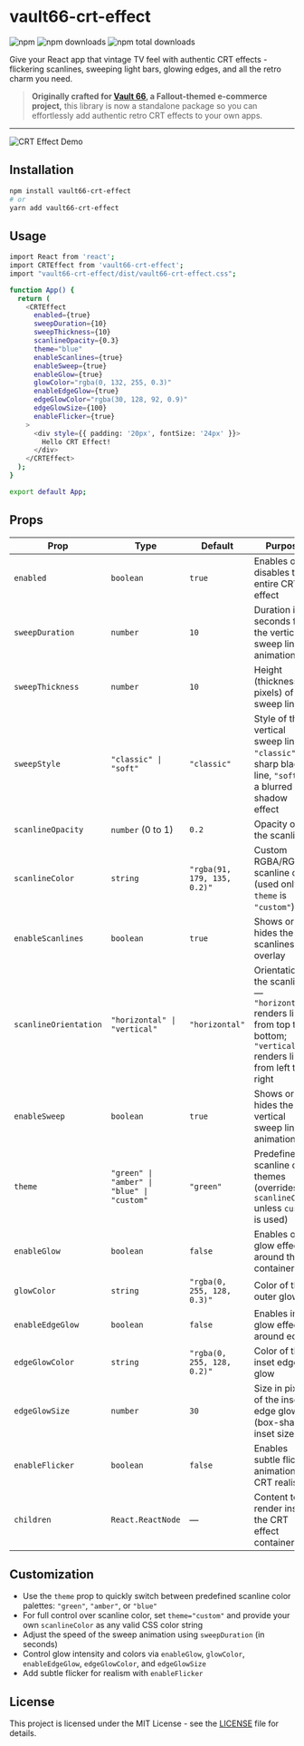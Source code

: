 # vault66-crt-effect

![npm](https://img.shields.io/npm/v/vault66-crt-effect?style=flat-square)
![npm downloads](https://img.shields.io/npm/dw/vault66-crt-effect?style=flat-square)
![npm total downloads](https://img.shields.io/npm/dt/vault66-crt-effect?style=flat-square)

Give your React app that vintage TV feel with authentic CRT effects - flickering scanlines, sweeping light bars, glowing edges, and all the retro charm you need.

> **Originally crafted for [Vault 66](https://github.com/mdombrov-33/vault-66-store), a Fallout-themed e-commerce project,** this library is now a standalone package so you can effortlessly add authentic retro CRT effects to your own apps.

---

![CRT Effect Demo](./crt.gif)

## Installation

```bash
npm install vault66-crt-effect
# or
yarn add vault66-crt-effect
```

## Usage

```bash
import React from 'react';
import CRTEffect from 'vault66-crt-effect';
import "vault66-crt-effect/dist/vault66-crt-effect.css";

function App() {
  return (
    <CRTEffect
      enabled={true}
      sweepDuration={10}
      sweepThickness={10}
      scanlineOpacity={0.3}
      theme="blue"
      enableScanlines={true}
      enableSweep={true}
      enableGlow={true}
      glowColor="rgba(0, 132, 255, 0.3)"
      enableEdgeGlow={true}
      edgeGlowColor="rgba(30, 128, 92, 0.9)"
      edgeGlowSize={100}
      enableFlicker={true}
    >
      <div style={{ padding: '20px', fontSize: '24px' }}>
        Hello CRT Effect!
      </div>
    </CRTEffect>
  );
}

export default App;
```

## Props

| Prop                  | Type                                       | Default                     | Purpose                                                                                                                       |
| --------------------- | ------------------------------------------ | --------------------------- | ----------------------------------------------------------------------------------------------------------------------------- |
| `enabled`             | `boolean`                                  | `true`                      | Enables or disables the entire CRT effect                                                                                     |
| `sweepDuration`       | `number`                                   | `10`                        | Duration in seconds for the vertical sweep line animation                                                                     |
| `sweepThickness`      | `number`                                   | `10`                        | Height (thickness in pixels) of the sweep line                                                                                |
| `sweepStyle`          | `"classic" \| "soft"`                      | `"classic"`                 | Style of the vertical sweep line: `"classic"` is a sharp black line, `"soft"` is a blurred shadow effect                      |
| `scanlineOpacity`     | `number` (0 to 1)                          | `0.2`                       | Opacity of the scanlines                                                                                                      |
| `scanlineColor`       | `string`                                   | `"rgba(91, 179, 135, 0.2)"` | Custom RGBA/RGB scanline color (used only if `theme` is `"custom"`)                                                           |
| `enableScanlines`     | `boolean`                                  | `true`                      | Shows or hides the scanlines overlay                                                                                          |
| `scanlineOrientation` | `"horizontal" \| "vertical"`               | `"horizontal"`              | Orientation of the scanlines — `"horizontal"` renders lines from top to bottom; `"vertical"` renders lines from left to right |
| `enableSweep`         | `boolean`                                  | `true`                      | Shows or hides the vertical sweep line animation                                                                              |
| `theme`               | `"green" \| "amber" \| "blue" \| "custom"` | `"green"`                   | Predefined scanline color themes (overrides `scanlineColor` unless `custom` is used)                                          |
| `enableGlow`          | `boolean`                                  | `false`                     | Enables outer glow effect around the container                                                                                |
| `glowColor`           | `string`                                   | `"rgba(0, 255, 128, 0.3)"`  | Color of the outer glow                                                                                                       |
| `enableEdgeGlow`      | `boolean`                                  | `false`                     | Enables inset glow effect around edges                                                                                        |
| `edgeGlowColor`       | `string`                                   | `"rgba(0, 255, 128, 0.2)"`  | Color of the inset edge glow                                                                                                  |
| `edgeGlowSize`        | `number`                                   | `30`                        | Size in pixels of the inset edge glow (box-shadow inset size)                                                                 |
| `enableFlicker`       | `boolean`                                  | `false`                     | Enables subtle flicker animation for CRT realism                                                                              |
| `children`            | `React.ReactNode`                          | —                           | Content to render inside the CRT effect container                                                                             |

## Customization

- Use the `theme` prop to quickly switch between predefined scanline color palettes: `"green"`, `"amber"`, or `"blue"`
- For full control over scanline color, set `theme="custom"` and provide your own `scanlineColor` as any valid CSS color string
- Adjust the speed of the sweep animation using `sweepDuration` (in seconds)
- Control glow intensity and colors via `enableGlow`, `glowColor`, `enableEdgeGlow`, `edgeGlowColor`, and `edgeGlowSize`
- Add subtle flicker for realism with `enableFlicker`

## License

This project is licensed under the MIT License - see the [LICENSE](LICENSE) file for details.
